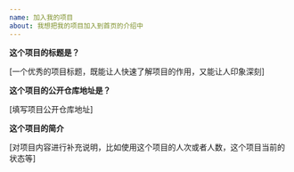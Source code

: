 ```yaml
---
name: 加入我的项目
about: 我想把我的项目加入到首页的介绍中
---
```


**这个项目的标题是？**

[一个优秀的项目标题，既能让人快速了解项目的作用，又能让人印象深刻]

**这个项目的公开仓库地址是？**

[填写项目公开仓库地址]

**这个项目的简介**

[对项目内容进行补充说明，比如使用这个项目的人次或者人数，这个项目当前的状态等]
